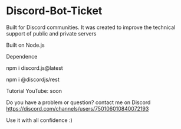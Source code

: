 # Discord-Bot-Ticket
Built for Discord communities. It was created to improve the technical support of public and private servers


Built on Node.js

Dependence

npm i discord.js@latest

npm i @discordjs/rest


Tutorial YouTube: soon

Do you have a problem or question?
contact me on Discord
https://discord.com/channels/users/750106010840072193

Use it with all confidence :)
